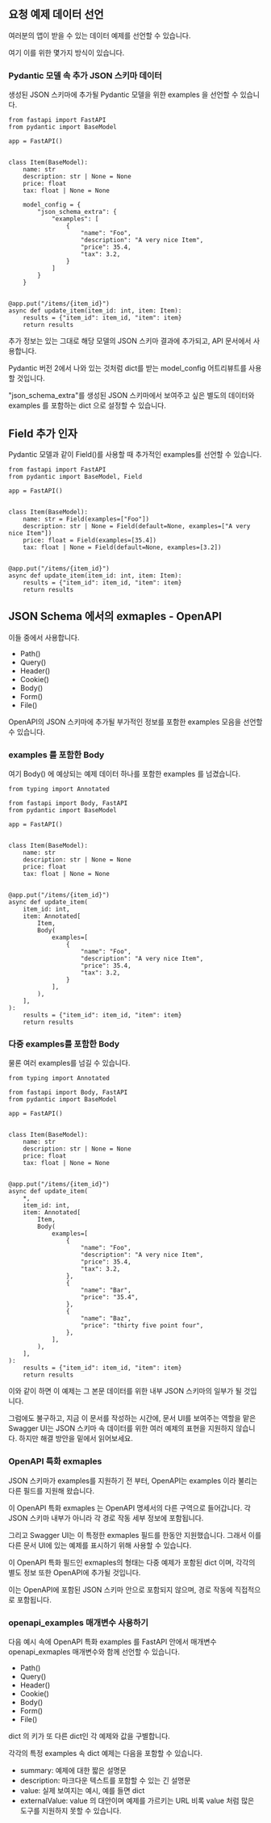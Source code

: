 ## 요청 예제 데이터 선언

여러분의 앱이 받을 수 있는 데이터 예제를 선언할 수 있습니다.

여기 이를 위한 몇가지 방식이 있습니다.

### Pydantic 모델 속 추가 JSON 스키마 데이터

생성된 JSON 스키마에 추가될 Pydantic 모델을 위한 examples 을 선언할 수 있습니다.

```
from fastapi import FastAPI
from pydantic import BaseModel

app = FastAPI()


class Item(BaseModel):
    name: str
    description: str | None = None
    price: float
    tax: float | None = None

    model_config = {
        "json_schema_extra": {
            "examples": [
                {
                    "name": "Foo",
                    "description": "A very nice Item",
                    "price": 35.4,
                    "tax": 3.2,
                }
            ]
        }
    }


@app.put("/items/{item_id}")
async def update_item(item_id: int, item: Item):
    results = {"item_id": item_id, "item": item}
    return results
```

추가 정보는 있는 그대로 해당 모델의 JSON 스키마 결과에 추가되고, API 문서에서 사용합니다.

Pydantic 버전 2에서 나와 있는 것처럼 dict를 받는 model_config 어트리뷰트를 사용할 것입니다.

"json_schema_extra"를 생성된 JSON 스키마에서 보여주고 싶은 별도의 데이터와 examples 를 포함하는 dict 으로 설정할 수 있습니다.

## Field 추가 인자

Pydantic 모델과 같이 Field()를 사용할 때 추가적인 examples를 선언할 수 있습니다.

```
from fastapi import FastAPI
from pydantic import BaseModel, Field

app = FastAPI()


class Item(BaseModel):
    name: str = Field(examples=["Foo"])
    description: str | None = Field(default=None, examples=["A very nice Item"])
    price: float = Field(examples=[35.4])
    tax: float | None = Field(default=None, examples=[3.2])


@app.put("/items/{item_id}")
async def update_item(item_id: int, item: Item):
    results = {"item_id": item_id, "item": item}
    return results
```

## JSON Schema 에서의 exmaples - OpenAPI

이들 중에서 사용합니다.

- Path()
- Query()
- Header()
- Cookie()
- Body()
- Form()
- File()

OpenAPI의 JSON 스키마에 추가될 부가적인 정보를 포함한 examples 모음을 선언할 수 있습니다.

### examples 를 포함한 Body

여기 Body() 에 예상되는 예제 데이터 하나를 포함한 examples 를 넘겼습니다.

```
from typing import Annotated

from fastapi import Body, FastAPI
from pydantic import BaseModel

app = FastAPI()


class Item(BaseModel):
    name: str
    description: str | None = None
    price: float
    tax: float | None = None


@app.put("/items/{item_id}")
async def update_item(
    item_id: int,
    item: Annotated[
        Item,
        Body(
            examples=[
                {
                    "name": "Foo",
                    "description": "A very nice Item",
                    "price": 35.4,
                    "tax": 3.2,
                }
            ],
        ),
    ],
):
    results = {"item_id": item_id, "item": item}
    return results
```

### 다중 examples를 포함한 Body

물론 여러 examples를 넘길 수 있습니다.

```
from typing import Annotated

from fastapi import Body, FastAPI
from pydantic import BaseModel

app = FastAPI()


class Item(BaseModel):
    name: str
    description: str | None = None
    price: float
    tax: float | None = None


@app.put("/items/{item_id}")
async def update_item(
    *,
    item_id: int,
    item: Annotated[
        Item,
        Body(
            examples=[
                {
                    "name": "Foo",
                    "description": "A very nice Item",
                    "price": 35.4,
                    "tax": 3.2,
                },
                {
                    "name": "Bar",
                    "price": "35.4",
                },
                {
                    "name": "Baz",
                    "price": "thirty five point four",
                },
            ],
        ),
    ],
):
    results = {"item_id": item_id, "item": item}
    return results
```

이와 같이 하면 이 예제는 그 본문 데이터를 위한 내부 JSON 스키마의 일부가 될 것입니다.

그럼에도 불구하고, 지금 이 문서를 작성하는 시간에, 문서 UI를 보여주는 역할을 맡은 Swagger UI는 JSON 스키마 속 데이터를 위한 여러 예제의 표현을 지원하지 않습니다. 하지만 해결 방안을 밑에서 읽어보세요.

### OpenAPI 특화 exmaples

JSON 스키마가 examples를 지원하기 전 부터, OpenAPI는 examples 이라 불리는 다른 필드를 지원해 왔습니다.

이 OpenAPI 특화 exmaples 는 OpenAPI 명세서의 다른 구역으로 들어갑니다. 각 JSON 스키마 내부가 아니라 각 경로 작동 세부 정보에 포함됩니다.

그리고 Swagger UI는 이 특정한 exmaples 필드를 한동안 지원했습니다. 그래서 이를 다른 문서 UI에 있는 예제를 표시하기 위해 사용할 수 있습니다.

이 OpenAPI 특화 필드인 exmaples의 형태는 다중 예제가 포함된 dict 이며, 각각의 별도 정보 또한 OpenAPI에 추가될 것입니다.

이는 OpenAPI에 포함된 JSON 스키마 안으로 포함되지 않으며, 경로 작동에 직접적으로 포함됩니다.

### openapi_examples 매개변수 사용하기

다음 예시 속에 OpenAPI 특화 examples 를 FastAPI 안에서 매개변수 openapi_exmaples 매개변수와 함께 선언할 수 있습니다.

- Path()
- Query()
- Header()
- Cookie()
- Body()
- Form()
- File()

dict 의 키가 또 다른 dict인 각 예제와 값을 구별합니다.

각각의 특정 examples 속 dict 예제는 다음을 포함할 수 있습니다.

- summary: 예제에 대한 짧은 설명문
- description: 마크다운 텍스트를 포함할 수 있는 긴 설명문
- value: 실제 보여지는 예시, 예를 들면 dict
- externalValue: value 의 대안이며 예제를 가르키는 URL 비록 value 처럼 많은 도구를 지원하지 못할 수 있습니다.

